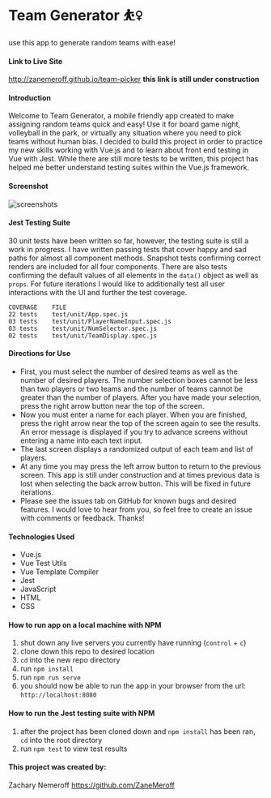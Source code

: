 # Team Generator ⛹️‍♀️
use this app to generate random teams with ease!

#### Link to Live Site
http://zanemeroff.github.io/team-picker **this link is still under construction**

#### Introduction
Welcome to Team Generator, a mobile friendly app created to make assigning random teams quick and easy! Use it for board game night, volleyball in the park, or virtually any situation where you need to pick teams without human bias. I decided to build this project in order to practice my new skills working with Vue.js and to learn about front end testing in Vue with Jest. While there are still more tests to be written, this project has helped me better understand testing suites within the Vue.js framework.

#### Screenshot
![screenshots](https://user-images.githubusercontent.com/53405028/88744053-86821300-d103-11ea-98b3-a6d69024be7c.jpg)

#### Jest Testing Suite
30 unit tests have been written so far, however, the testing suite is still a work in progress. I have written passing tests that cover happy and sad paths for almost all component methods. Snapshot tests confirming correct renders are included for all four components. There are also tests confirming the default values of all elements in the `data()` object as well as `props`. For future iterations I would like to additionally test all user interactions with the UI and further the test coverage.

```
COVERAGE    FILE
22 tests    test/unit/App.spec.js
03 tests    test/unit/PlayerNameInput.spec.js
03 tests    test/unit/NumSelector.spec.js
02 tests    test/unit/TeamDisplay.spec.js
```

#### Directions for Use
- First, you must select the number of desired teams as well as the number of desired players. The number selection boxes cannot be less than two players or two teams and the number of teams cannot be greater than the number of players. After you have made your selection, press the right arrow button near the top of the screen.
- Now you must enter a name for each player. When you are finished, press the right arrow near the top of the screen again to see the results. An error message is displayed if you try to advance screens without entering a name into each text input.
- The last screen displays a randomized output of each team and list of players.
- At any time you may press the left arrow button to return to the previous screen. This app is still under construction and at times previous data is lost when selecting the back arrow button. This will be fixed in future iterations.
- Please see the issues tab on GitHub for known bugs and desired features. I would love to hear from you, so feel free to create an issue with comments or feedback. Thanks!

#### Technologies Used
- Vue.js
- Vue Test Utils
- Vue Template Compiler
- Jest
- JavaScript
- HTML
- CSS

#### How to run app on a local machine with NPM
1. shut down any live servers you currently have running (`control` + `c`)
2. clone down this repo to desired location
3. `cd` into the new repo directory
4. run `npm install`
5. run `npm run serve`
6. you should now be able to run the app in your browser from the url: `http://localhost:8080`

#### How to run the Jest testing suite with NPM
1. after the project has been cloned down and `npm install` has been ran, `cd` into the root directory
2. run `npm test` to view test results

#### This project was created by:
Zachary Nemeroff https://github.com/ZaneMeroff
